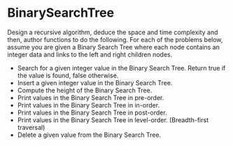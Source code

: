 # BinarySearchTree

Design a recursive algorithm, deduce the space and time complexity and then, author functions to do the following. For each of the problems below, assume you are given a Binary Search Tree where each node contains an integer data and links to the left and right children nodes.

- Search for a given integer value in the Binary Search Tree. Return true if the value is found, false otherwise.
- Insert a given integer value in the Binary Search Tree.
- Compute the height of the Binary Search Tree.
- Print values in the Binary Search Tree in pre-order.
- Print values in the Binary Search Tree in in-order.
- Print values in the Binary Search Tree in post-order.
- Print values in the Binary Search Tree in level-order. (Breadth-first traversal)
- Delete a given value from the Binary Search Tree.